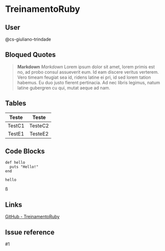 TreinamentoRuby
===============

User
------
@cs-giuliano-trindade



Bloqued Quotes
---------------
> **Markdown** *Markdown*
>Lorem ipsum dolor sit amet, lorem primis est no, ad probo consul assueverit eum. Id eam discere veritus verterem. Vero timeam feugiat sea id, ridens latine ei pri, id sed lorem tation habemus. Eu duo justo fierent pertinacia. Ad nec libris legimus, natum latine gubergren cu qui, mutat aeque ad nam.


Tables
-------
|Teste | Teste|
|:------:|:------:|
|TestC1|TesteC2|
|TestE1|TesteE2 |

Code Blocks
--------------
```
def hello
  puts "Hello!"
end

hello
```

ß

Links
------
[GitHub - TreinamentoRuby](https://github.com/cs-giuliano-trindade/TreinamentoRuby)


Issue reference
---------------
#1
